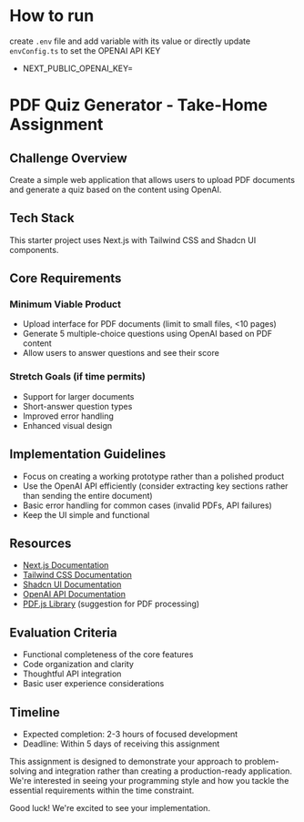 # How to run
create `.env` file and add variable with its value or directly update `envConfig.ts` to set the OPENAI API KEY
- NEXT_PUBLIC_OPENAI_KEY=


# PDF Quiz Generator - Take-Home Assignment

## Challenge Overview
Create a simple web application that allows users to upload PDF documents and generate a quiz based on the content using OpenAI.

## Tech Stack
This starter project uses Next.js with Tailwind CSS and Shadcn UI components.

## Core Requirements

### Minimum Viable Product
- Upload interface for PDF documents (limit to small files, <10 pages)
- Generate 5 multiple-choice questions using OpenAI based on PDF content
- Allow users to answer questions and see their score

### Stretch Goals (if time permits)
- Support for larger documents
- Short-answer question types
- Improved error handling
- Enhanced visual design

## Implementation Guidelines
- Focus on creating a working prototype rather than a polished product
- Use the OpenAI API efficiently (consider extracting key sections rather than sending the entire document)
- Basic error handling for common cases (invalid PDFs, API failures)
- Keep the UI simple and functional

## Resources
- [Next.js Documentation](https://nextjs.org/docs)
- [Tailwind CSS Documentation](https://tailwindcss.com/docs)
- [Shadcn UI Documentation](https://ui.shadcn.com)
- [OpenAI API Documentation](https://platform.openai.com/docs/api-reference)
- [PDF.js Library](https://mozilla.github.io/pdf.js/) (suggestion for PDF processing)

## Evaluation Criteria
- Functional completeness of the core features
- Code organization and clarity
- Thoughtful API integration
- Basic user experience considerations

## Timeline
- Expected completion: 2-3 hours of focused development
- Deadline: Within 5 days of receiving this assignment

This assignment is designed to demonstrate your approach to problem-solving and integration rather than creating a production-ready application. We're interested in seeing your programming style and how you tackle the essential requirements within the time constraint.

Good luck! We're excited to see your implementation.
